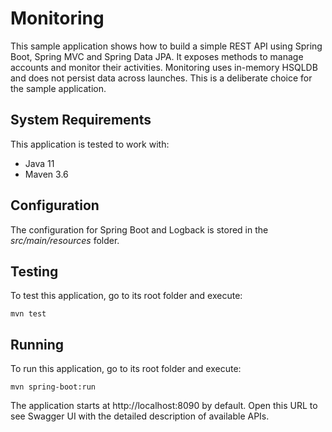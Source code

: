 # Monitoring

This sample application shows how to build a simple REST API using Spring Boot, Spring MVC and Spring Data JPA. It exposes methods to manage accounts and monitor their activities. Monitoring uses in-memory HSQLDB and does not persist data across launches. This is a deliberate choice for the sample application.

## System Requirements

This application is tested to work with:

* Java 11
* Maven 3.6

## Configuration

The configuration for Spring Boot and Logback is stored in the *src/main/resources* folder.

## Testing

To test this application, go to its root folder and execute:

    mvn test

## Running

To run this application, go to its root folder and execute:

    mvn spring-boot:run

The application starts at http://localhost:8090 by default. Open this URL to see Swagger UI with the detailed description of available APIs.
